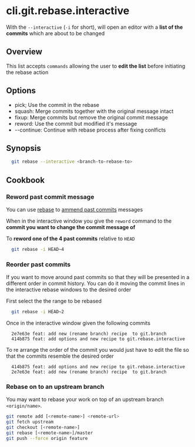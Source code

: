 # cli.git.rebase.interactive

With the `--interactive` (`-i` for short), will open an editor with a **list of
the commits** which are about to be changed

## Overview

This list accepts `commands` allowing the user to **edit the list** before
initiating the rebase action

## Options

- pick; Use the commit in the rebase
- squash: Merge commits together with the original message intact
- fixup: Merge commits but remove the original commit message
- reword: Use the commit but modified it's message
- --continue: Continue with rebase process after fixing conlficts

## Synopsis

```sh
  git rebase --interactive <branch-to-rebase-to>
```

## Cookbook

### Reword past commit message

You can use [rebase](./7ddq.md) to [ammend past commits](./nr07.md) messages

When in the interactive window you give the `reword` command to the **commit
you want to change the commit message of**

To **reword one of the 4 past commits** relative to `HEAD`

```sh
  git rebase -i HEAD~4
```

### Reorder past commits

If you want to move around past commits so that they will be presented in a
different order in commit history. You can do it moving the commit lines in the
interactive rebase windows to the desired order

First select the the range to be rebased

```sh
  git rebase -i HEAD~2
```

Once in the interactive window given the following commits

```gitrebase
  2e7e63e feat: add new (rename branch) recipe  to git.branch
  414b875 feat: add options and new recipe to git.rebase.interactive
```

To re arrange the order of the commit you would just have to edit the file so
that the commits resemble the desired order

```gitrebase
  414b875 feat: add options and new recipe to git.rebase.interactive
  2e7e63e feat: add new (rename branch) recipe  to git.branch
```

### Rebase on to an upstream branch

You may want to rebase your work on top of an upstream branch `<origin/name>`.

```sh
git remote add [<remote-name>] <remote-url>
git fetch upstream
git checkout [<remote-name>] 
git rebase [<remote-name>]/master
git push --force origin feature
```
